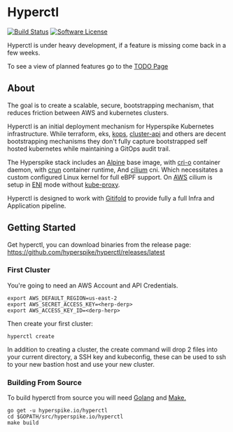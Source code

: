 # Hyperctl

[![Build Status](https://ci.hyperspike.io/api/badges/Hyperspike/hyperctl/status.svg)](https://ci.hyperspike.io/Hyperspike/hyperctl)
[![Software License](https://img.shields.io/badge/license-MIT-brightgreen.svg?style=flat)](COPYING)

Hyperctl is under heavy development, if a feature is missing come back in a few weeks.

To see a view of planned features go to the [TODO Page](TODO.md)

## About

The goal is to create a scalable, secure, bootstrapping mechanism, that reduces friction between AWS and kubernetes clusters.

Hyperctl is an initial deployment mechanism for Hyperspike Kubernetes infrastructure. While terraform, eks, [kops](https://github.com/kubernetes/kops), [cluster-api](https://cluster-api.sigs.k8s.io/) and others are decent bootstrapping mechanisms they don't fully capture bootstrapped self hosted kubernetes while maintaining a GitOps audit trail.

The Hyperspike stack includes an [Alpine](https://alpinelinux.org/) base image, with [cri-o](https://github.com/cri-o/cri-o) container daemon, with [crun](https://github.com/containers/crun) container runtime, And [cilium](https://cilium.io/) cni. Which necessitates a custom configured Linux kernel for full eBPF support. On [AWS](https://github.com/aws/amazon-vpc-cni-k8s) cilium is setup in [ENI](https://docs.cilium.io/en/v1.8/concepts/networking/ipam/eni/) mode without [kube-proxy](https://docs.cilium.io/en/v1.8/gettingstarted/kubeproxy-free/).

Hyperctl is designed to work with [Gitifold](https://github.com/hyperspike/gitifold.git) to provide fully a full Infra and Application pipeline.

## Getting Started

Get hyperctl, you can download binaries from the release page: https://github.com/hyperspike/hyperctl/releases/latest

### First Cluster

You're going to need an AWS Account and API Credentials.

    export AWS_DEFAULT_REGION=us-east-2
    export AWS_SECRET_ACCESS_KEY=<herp-derp>
    export AWS_ACCESS_KEY_ID=<derp-herp>

Then create your first cluster:

    hyperctl create

In addition to creating a cluster, the create command will drop 2 files into your current directory, a SSH key and kubeconfig, these can be used to ssh to your new bastion host and use your new cluster.

### Building From Source

To build hyperctl from source you will need [Golang](https://golang.org/) and [Make.](https://www.gnu.org/software/make/)

    go get -u hyperspike.io/hyperctl
    cd $GOPATH/src/hyperspike.io/hyperctl
    make build

